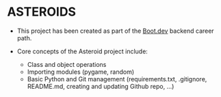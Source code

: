 # ASTEROIDS

* This project has been created as part of the [Boot.dev](https://www.boot.dev/) backend career path.

* Core concepts of the Asteroid project include:
    * Class and object operations
    * Importing modules (pygame, random)
    * Basic Python and Git management (requirements.txt, .gitignore, README.md, creating and updating Github repo, ...)